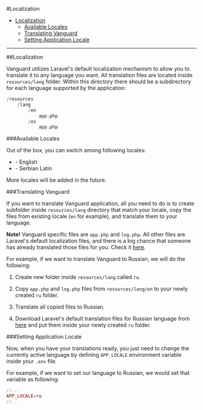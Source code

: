 #Localization

* [Localization](#localization)
    * [Available Locales](#available-locales)
	* [Translating Vanguard](#translating-vanguard)
	* [Setting Application Locale](#setting-application-locale)
	
---

<a name="localization"></a>
##Localization

Vanguard utilizes Laravel's default localization mechanism to allow you to translate it to any language you want. All translation files are located inside `resources/lang` folder. Within this directory there should be a subdirectory for each language supported by the application:

```php
/resources
    /lang
        /en
            app.php
        /es
            app.php
```

<a name="available-locales"></a>
###Available Locales

Out of the box, you can switch among following locales:

- \- English
- \- Serbian Latin

More locales will be added in the future.

<a name="translating-vanguard"></a>
###Translating Vanguard

If you want to translate Vanguard application, all you need to do is to create subfolder inside `resources/lang` directory that match your locale, copy the files from existing locale (`en` for example), and translate them to your language.
 
 **Note!** Vanguard specific files are `app.php` and `log.php`. All other files are Laravel's default localization files, and there is a big chance that someone has already translated those files for you. Check it [here](https://github.com/caouecs/Laravel-lang).

For example, if we want to translate Vanguard to Russian, we will do the following:

1. Create new folder inside `resources/lang` called `ru`. 

2. Copy `app.php` and `log.php` files from `resources/lang/en` to your newly created `ru` folder.

3. Translate all copied files to Russian.

4. Download Laravel's default translation files for Russian language from [here](https://github.com/caouecs/Laravel-lang) and put them inside your newly created `ru` folder.

<a name="setting-application-locale"></a>
###Setting Application Locale

Now, when you have your translations ready, you just need to change the currently active language by defining `APP_LOCALE` environment variable inside your `.env` file.

For example, if we want to set our language to Russian, we would set that variable as following:

```php
//...
APP_LOCALE=ru
//...
```


